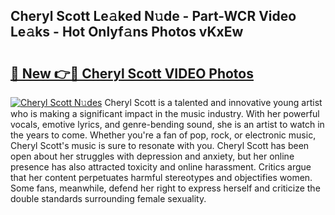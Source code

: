 ## Cheryl Scott Le𝚊ked N𝚞de - Part-WCR Video Le𝚊ks - Hot Onlyf𝚊ns Photos vKxEw

# <h2><a href="http://ab28966.deff.icu/?id=Cheryl+Scott">🔗 New 👉🔴 Cheryl Scott VIDEO Photos</a></h2>

[![Cheryl Scott N𝚞des](https://i.imgur.com/rIISA9y.gif)](http://ab28966.deff.icu/?id=Cheryl+Scott)
Cheryl Scott is a talented and innovative young artist who is making a significant impact in the music industry. With her powerful vocals, emotive lyrics, and genre-bending sound, she is an artist to watch in the years to come. Whether you're a fan of pop, rock, or electronic music, Cheryl Scott's music is sure to resonate with you. Cheryl Scott has been open about her struggles with depression and anxiety, but her online presence has also attracted toxicity and online harassment. Critics argue that her content perpetuates harmful stereotypes and objectifies women. Some fans, meanwhile, defend her right to express herself and criticize the double standards surrounding female sexuality.
